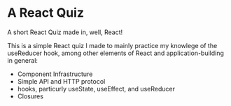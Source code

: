 # A React Quiz
A short React Quiz made in, well, React!

This is a simple React quiz I made to mainly practice my knowlege of the useReducer hook, among other elements of React and application-building in general:

- Component Infrastructure
- Simple API and HTTP protocol
- hooks, particurly useState, useEffect, and useReducer
- Closures
